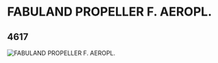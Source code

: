 # FABULAND PROPELLER F. AEROPL.
## 4617
![FABULAND PROPELLER F. AEROPL.](https://lc-www-live-s.legocdn.com/media/bricks/5/2/461726.jpg)
